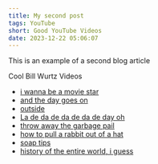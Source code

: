 ```yaml
---
title: My second post
tags: YouTube
short: Good YouTube Videos
date: 2023-12-22 05:06:07
---
```


This is an example of a second blog article

Cool Bill Wurtz Videos

- <a href="https://www.youtube.com/watch?v=KUs1Popfd8g" target="_blank">i wanna be a movie star</a>
- <a href="https://www.youtube.com/watch?v=NHZr6P1csiY" target="_blank">and the day goes on</a>
- <a href="https://www.youtube.com/watch?v=0MIK7bb69xk" target="_blank">outside</a>
- <a href="https://www.youtube.com/watch?v=V0HCZ4YGqbw" target="_blank">La de da de da de da de day oh</a>
- <a href="https://www.youtube.com/watch?v=5I-0sjByoYU" target="_blank">throw away the garbage pail</a>
- <a href="https://www.youtube.com/watch?v=puEXAIiT5wk" target="_blank">how to pull a rabbit out of a hat</a>
- <a href="https://www.youtube.com/watch?v=8NArIVIQ4BI" target="_blank">soap tips</a>
- <a href="https://www.youtube.com/watch?v=xuCn8ux2gbs" target="_blank">history of the entire world, i guess</a>
